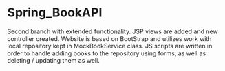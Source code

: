 # Spring_BookAPI
Second branch with extended functionality. JSP views are added and new controller created. Website is based on BootStrap and utilizes work with 
local repository kept in MockBookService class. JS scripts are written in order to handle adding books to the repository using forms, as well as
deleting / updating them as well.
